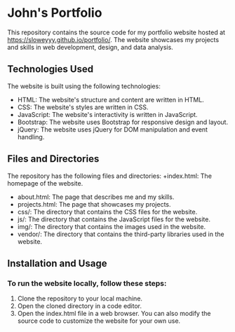 
# John's Portfolio

This repository contains the source code for my portfolio website hosted at https://sloweyyy.github.io/portfolio/. The website showcases my projects and skills in web development, design, and data analysis.

## Technologies Used

The website is built using the following technologies:
+ HTML: The website's structure and content are written in HTML.
+ CSS: The website's styles are written in CSS.
+ JavaScript: The website's interactivity is written in JavaScript.
+ 	Bootstrap: The website uses Bootstrap for responsive design and layout.
+	jQuery: The website uses jQuery for DOM manipulation and event handling.


## Files and Directories

The repository has the following files and directories:
+index.html: The homepage of the website.
+	about.html: The page that describes me and my skills.
+	projects.html: The page that showcases my projects.
+	css/: The directory that contains the CSS files for the website.
+	js/: The directory that contains the JavaScript files for the website.
+	img/: The directory that contains the images used in the website.
+	vendor/: The directory that contains the third-party libraries used in the website.


## Installation and Usage

### To run the website locally, follow these steps:
1.	Clone the repository to your local machine.
2.	Open the cloned directory in a code editor.
3.	Open the index.html file in a web browser.
You can also modify the source code to customize the website for your own use.

